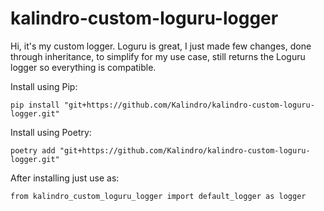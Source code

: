 # kalindro-custom-loguru-logger

Hi, it's my custom logger. Loguru is great, I just made few changes, done through inheritance, 
to simplify for my use case, still returns the Loguru logger so everything is compatible.

Install using Pip:
```shell
pip install "git+https://github.com/Kalindro/kalindro-custom-loguru-logger.git"
```
Install using Poetry:
```shell
poetry add "git+https://github.com/Kalindro/kalindro-custom-loguru-logger.git"
```
After installing just use as:
```shell
from kalindro_custom_loguru_logger import default_logger as logger
```